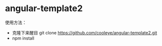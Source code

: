 # angular-template2
使用方法：
* 克隆下来醒目 git clone https://github.com/cooleye/angular-template2.git
* npm install
